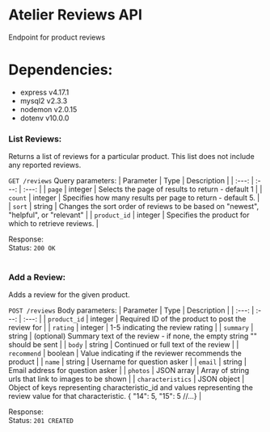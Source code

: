 # Atelier Reviews API
Endpoint for product reviews

# Dependencies:
- express v4.17.1
- mysql2 v2.3.3
- nodemon v2.0.15
- dotenv v10.0.0

### List Reviews:
Returns a list of reviews for a particular product. This list does not include any reported reviews.

`GET /reviews`
Query parameters:
| Parameter | Type | Description |
| :---: | :---: | :---: |
| `page` | integer | Selects the page of results to return - default 1 |
| `count`	| integer	| Specifies how many results per page to return - default 5. |
| `sort` | string | Changes the sort order of reviews to be based on "newest", "helpful", or "relevant" |
| `product_id` | integer | Specifies the product for which to retrieve reviews. |

Response: <br />
Status: `200 OK`
<br />
<br />

### Add a Review:
Adds a review for the given product.

`POST /reviews`
Body parameters:
| Parameter | Type | Description |
| :---: | :---: | :---: |
| `product_id` | integer | Required ID of the product to post the review for |
| `rating` | integer | 1-5 indicating the review rating |
| `summary` | string | (optional) Summary text of the review - if none, the empty string "" should be sent |
| `body` | string | Continued or full text of the review |
| `recommend` | boolean | Value indicating if the reviewer recommends the product |
| `name` | string | Username for question asker |
| `email` | string | Email address for question asker |
| `photos` | JSON array | Array of string urls that link to images to be shown |
| `characteristics` | JSON object | Object of keys representing characteristic_id and values representing the review value for that characteristic. { "14": 5, "15": 5 //...} |

Response: <br />
Status: `201 CREATED`

